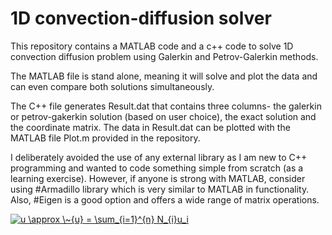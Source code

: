 # 1D convection-diffusion solver

This repository contains a MATLAB code and a c++ code to solve 1D convection diffusion problem using Galerkin and Petrov-Galerkin methods.

The MATLAB file is stand alone, meaning it will solve and plot the data and can even compare both solutions simultaneously.

The C++ file generates Result.dat that contains three columns- the galerkin or petrov-gakerkin solution (based on user choice), the exact solution and the coordinate matrix. The data in Result.dat can be plotted with the MATLAB file Plot.m provided in the 
repository.

I deliberately avoided the use of any external library as I am new to C++ programming and wanted to code something simple from scratch (as a learning exercise). However, if anyone is strong with MATLAB, consider using #Armadillo library which is very similar to MATLAB in functionality. Also, #Eigen is a good option and offers a wide range of matrix operations.


<a href="https://www.codecogs.com/eqnedit.php?latex=u&space;\approx&space;\~{u}&space;=&space;\sum_{i=1}^{n}&space;N_{i}u_i" target="_blank"><img src="https://latex.codecogs.com/gif.latex?u&space;\approx&space;\~{u}&space;=&space;\sum_{i=1}^{n}&space;N_{i}u_i" title="u \approx \~{u} = \sum_{i=1}^{n} N_{i}u_i" /></a>
